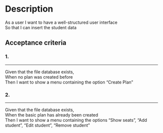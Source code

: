 # Description

As a user I want to have a well-structured user interface<br />
So that I can insert the student data

## Acceptance criteria

### 1.
---
Given that the file database exists,<br />
When no plan was created before<br />
Then I want to show a menu containing the option “Create Plan”

### 2.
---
Given that the file database exists,<br />
When the basic plan has already been created<br />
Then I want to show a menu containing the options “Show seats”, “Add student”, “Edit student”, “Remove student”
